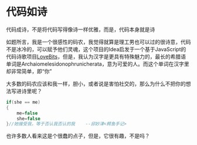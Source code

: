 # 代码如诗

代码成诗，不是将代码写得像诗一样优雅，而是，代码本身就是诗

如题所言，我是一个很感性的码农，我觉得就算是理工男也可以过的很诗意，代码不是冰冷的，可以赋予他们灵魂，这个项目的Idea启发于一个基于JavaScript的代码诗歌项目[LoveBits](https://github.com/muratkemaldar/lovebits)，但是，我认为汉字是更具有特殊魅力的，最长的希腊语单词是Archaiomelesidonophrunicherata，意为可爱的人。而这个单词在汉字里却非常简单，即“你”



大多数的码农应该和我一样，胆小，或者说是害怕社交的，那么为什么不把你的想法写进诗里呢？

```c++
if(she == me)
{
    me=false
    she=false
}//她接受我，等于否认我否认的我    --邱妙津<鳄鱼手记>
```



也许多数人看来这是个很蠢的点子，但是，它很有趣，不是吗？

